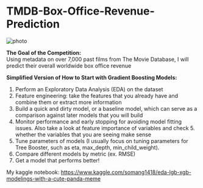 # TMDB-Box-Office-Revenue-Prediction

![photo](https://www.themoviedb.org/assets/1/v4/logos/408x161-powered-by-rectangle-green-bb4301c10ddc749b4e79463811a68afebeae66ef43d17bcfd8ff0e60ded7ce99.png)


**The Goal of the Competition:** <br>
Using metadata on over 7,000 past films from The Movie Database, I will predict their overall worldwide box office revenue <br>

**Simplified Version of How to Start with Gradient Boosting Models:**
1. Perform an Exploratory Data Analysis (EDA) on the dataset
2. Feature engineering: take the features that you already have and combine them or extract more information
3. Build a quick and dirty model, or a baseline model, which can serve as a comparison against later models that you will build
4. Monitor performance and early stopping for avoiding model fitting issues. Also take a look at feature importance of variables and check 5. whether the variables that you are seeing make sense
6. Tune parameters of models (I usually focus on tuning parameters for Tree Booster, such as eta, max_depth, min_child_weight).
7. Compare different models by metric (ex. RMSE)
8. Get a model that performs better!


My kaggle notebook: https://www.kaggle.com/somang1418/eda-lgb-xgb-modelings-with-a-cute-panda-meme
